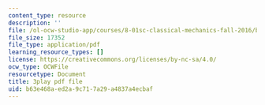 ```yaml
---
content_type: resource
description: ''
file: /ol-ocw-studio-app/courses/8-01sc-classical-mechanics-fall-2016/b63e468aed2a9c717a29a4837a4ecbaf_jM-JYT2j6Yw.pdf
file_size: 17352
file_type: application/pdf
learning_resource_types: []
license: https://creativecommons.org/licenses/by-nc-sa/4.0/
ocw_type: OCWFile
resourcetype: Document
title: 3play pdf file
uid: b63e468a-ed2a-9c71-7a29-a4837a4ecbaf
---
```


